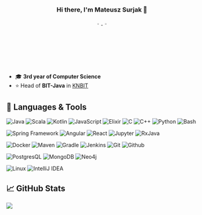 <h3 align="center">
Hi there, I'm Mateusz Surjak 👋
</h3>

<p align="center">
    <a href="https://www.linkedin.com/in/surjak/">
        <img src="https://img.icons8.com/color/48/000000/linkedin.png" width="3%"/> 
    </a>
    <a href="mailto:surjak1999@gmail.com"> 
        <img src="https://img.icons8.com/fluent/48/000000/gmail.png" width="3%"/> 
    </a>
</p>

- 🎓 **3rd year of Computer Science**
- ⭐ Head of **BIT-Java** in <a href="https://knbit.edu.pl/">KNBIT</a>

🔧 Languages & Tools
---
![Java](http://img.shields.io/badge/-Java-007396?style=flat-square&logo=java&logoColor=ffffff&color=orange)
![Scala](http://img.shields.io/badge/-Scala-007396?style=flat-square&logo=scala&logoColor=ffffff&color=orange)
![Kotlin](http://img.shields.io/badge/-Kotlin-007396?style=flat-square&logo=kotlin&logoColor=ffffff&color=orange)
![JavaScript](https://img.shields.io/badge/-JavaScript-%23F7DF1C?style=flat-square&logo=javascript&logoColor=000000&labelColor=%23F7DF1C&color=%23FFCE5A)
![Elixir](https://img.shields.io/badge/Elixir-3776AB?style=flat-square&logo=Elixir&color=blueviolet)
![C](http://img.shields.io/badge/-C-007396?style=flat-square&color=black)
![C++](http://img.shields.io/badge/-C++-007396?style=flat-square&color=blue)
![Python](https://img.shields.io/badge/Python-3776AB?style=flat-square&logo=Python&logoColor=white)
![Bash](https://img.shields.io/badge/Bash-3776AB?style=flat-square&logo=GNU-Bash&color=black)

![Spring Framework](http://img.shields.io/badge/-Spring-007396?style=flat-square&logo=spring&logoColor=ffffff&color=green)
![Angular](https://img.shields.io/badge/Angular-3776AB?style=flat-square&logo=angular&color=yellow)
![React](https://img.shields.io/badge/React-3776AB?style=flat-square&logo=react&color=blue)
![Jupyter](https://img.shields.io/badge/Jupyter-3776AB?style=flat-square&logo=Jupyter&color=black)
![RxJava](http://img.shields.io/badge/-RxJava%20-2088FF?style=flat-square&logo=RxJava&color=blueviolet)

![Docker](https://img.shields.io/badge/-Docker-black?style=flat-square&logo=docker)
![Maven](http://img.shields.io/badge/-Maven-1565c0?style=flat-square&logo=apache-maven)
![Gradle](http://img.shields.io/badge/-Gradle-1565c0?style=flat-square&logo=gradle)
![Jenkins](http://img.shields.io/badge/-Jenkins%20-2088FF?style=flat-square&logo=Jenkins&color=black)
![Git](https://img.shields.io/badge/-Git-%23F05032?style=flat-square&logo=git&color=black)
![Github](http://img.shields.io/badge/-Github%20-2088FF?style=flat-square&logo=github)

![PostgresQL](https://img.shields.io/badge/PostgresQL-3776AB?style=flat-square&logo=Postgresql&color=lightblue)
![MongoDB](https://img.shields.io/badge/MongoDB-3776AB?style=flat-square&logo=MongoDB&color=lightgreen)
![Neo4j](https://img.shields.io/badge/Neo4j-3776AB?style=flat-square&logo=Neo4j&color=blue)

![Linux](https://img.shields.io/badge/Linux-3776AB?style=flat-square&logo=Linux&color=black)
![IntelliJ IDEA](http://img.shields.io/badge/-IntelliJ%20IDEA-000000?style=flat-square&logo=intellij-idea)


📈 GitHub Stats
---

<a href="https://github.com/anuraghazra/github-readme-stats">
  <img align="center" src="https://github-readme-stats.vercel.app/api?username=surjak&count_private=true&show_icons=true&theme=dark" />
</a>
